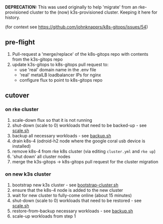 **DEPRECATION:** This was used originally to help 'migrate' from an rke-provisioned cluster to the (now) k3s-provisioned cluster. Keeping it here for history.

(for context see https://github.com/johnknapprs/k8s-gitops/issues/54)

## pre-flight

1. Pull-request a 'merge/replace' of the k8s-gitops repo with contents from the k3s-gitops repo
1. update k3s-gitops to k8s-gitops pull request to:
   * use 'real' domain name in the .env file
   * 'real' metalLB loadbalancer IPs for nginx
   * configure flux to point to k8s-gitops repo

## cutover

### on rke cluster

1. scale-down flux so that it is not running
1. shut-down (scale to 0) workloads that need to be backed-up - see [scale.sh](scale.sh)
1. backup all necessary workloads - see [backup.sh](backup.sh)
1. drain k8s-4 (odroid-h2 node where the google coral usb device is installed)
1. remove k8s-4 from rke k8s cluster (via editing `cluster.yml` and `rke up`)
1. 'shut down' all cluster nodes
1. merge the k3s-gitops -> k8s-gitops pull request for the cluster migration

### on new k3s cluster

1. bootstrap new k3s cluster - see [bootstrap-cluster.sh](../bootstrap-cluster.sh)
1. ensure that the k8s-4 node is added to the new cluster
1. wait for new cluster to fully-come online (about 15 minutes)
1. shut-down (scale to 0) workloads that need to be restored - see [scale.sh](scale.sh)
1. restore-from-backup necessary workloads - see [backup.sh](backup.sh)
1. scale-up workloads from step 1

